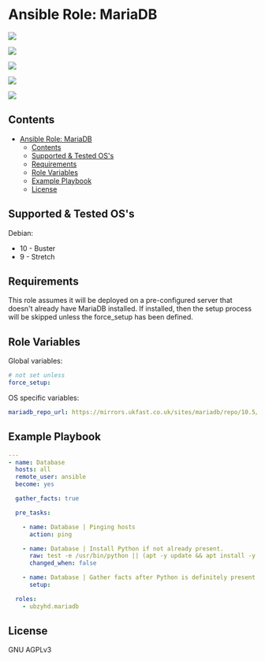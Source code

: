 Ansible Role: MariaDB
===

<p>
<a href="https://travis-ci.org/UbzyHD/ansible-role-mariadb"><img src="https://img.shields.io/travis/UbzyHD/ansible-role-mariadb/main?label=build&logo=travis-ci&style=flat-square"></a>
<p>
<a href="https://galaxy.ansible.com/ubzyhd/mariadb"><img src="https://img.shields.io/ansible/role/53560?color=blueviolet&logo=Ansible&style=flat-square"></a>
<p>
<img src="https://img.shields.io/badge/dynamic/json?label=Description&style=flat-square&query=description&url=https%3A%2F%2Fgalaxy.ansible.com%2Fapi%2Fv1%2Fcontent%2F53560%2F">
<p>
<img src="https://img.shields.io/ansible/quality/53560?label=Quality%20Score&logo=ansible&style=flat-square">
<p>
<img src="https://img.shields.io/ansible/role/d/53560?logo=Ansible&style=flat-square">
</p>

## Contents

- [Ansible Role: MariaDB](#ansible-role-mariadb)
  - [Contents](#contents)
  - [Supported & Tested OS's](#supported--tested-oss)
  - [Requirements](#requirements)
  - [Role Variables](#role-variables)
  - [Example Playbook](#example-playbook)
  - [License](#license)

Supported & Tested OS's
---
Debian:

- 10 - Buster
- 9 - Stretch

Requirements
------------

This role assumes it will be deployed on a pre-configured server that doesn't already have MariaDB installed. If installed, then the setup process will be skipped unless the force_setup has been defined.

Role Variables
--------------
Global variables:
```yaml
# not set unless
force_setup: 
```

OS specific variables:
```yaml
mariadb_repo_url: https://mirrors.ukfast.co.uk/sites/mariadb/repo/10.5/debian
```

Example Playbook
----------------
```yaml
---
- name: Database
  hosts: all
  remote_user: ansible
  become: yes

  gather_facts: true

  pre_tasks:

    - name: Database | Pinging hosts
      action: ping

    - name: Database | Install Python if not already present.
      raw: test -e /usr/bin/python || (apt -y update && apt install -y python-minimal)
      changed_when: false

    - name: Database | Gather facts after Python is definitely present.
      setup:

  roles:
    - ubzyhd.mariadb
```

License
-------

GNU AGPLv3
